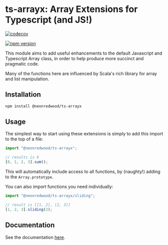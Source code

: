 # ts-arrayx: Array Extensions for Typescript (and JS!)

[![codecov](https://codecov.io/gh/neonredwood/ts-arrayx/branch/master/graph/badge.svg?token=AZY76O9W8Y)](https://codecov.io/gh/neonredwood/ts-arrayx)

[![npm version](https://badge.fury.io/js/@neonredwood%2Fts-arrayx.svg)](https://badge.fury.io/js/@neonredwood%2Fts-arrayx)

This module aims to add useful enhancements to the default Javascript and Typescript Array class, in order to help produce more succinct and pragmatic code.

Many of the functions here are influenced by Scala's rich library for array and list manipulation.

## Installation

```bash
npm install @neonredwood/ts-arrayx
```

## Usage

The simplest way to start using these extensions is simply to add this import to the top of a file:

```typescript
import "@neonredwood/ts-arrayx";

// results is 6
[0, 1, 2, 3].sum();
```

This will automatically include access to all functions, by (naughty!) adding to the `Array.prototype`.

You can also import functions you need individually:

```typescript
import "@neonredwood/ts-arrayx/sliding";

// result is [[1, 2], [2, 3]]
[1, 2, 3].sliding(2);
```

## Documentation

See the documentation [here](https://neonredwood.github.io/ts-arrayx/).
